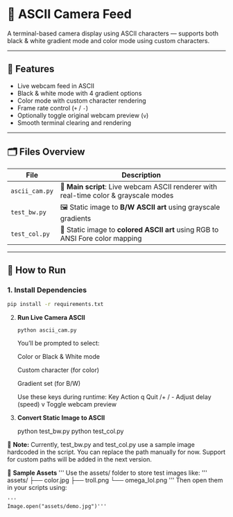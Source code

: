 # 🎥 ASCII Camera Feed

A terminal-based camera display using ASCII characters — supports both black & white gradient mode and color mode using custom characters.

---

## 🚀 Features

- Live webcam feed in ASCII
- Black & white mode with 4 gradient options
- Color mode with custom character rendering
- Frame rate control (`+` / `-`)
- Optionally toggle original webcam preview (`v`)
- Smooth terminal clearing and rendering

---

## 🗂️ Files Overview

| File           | Description |
|----------------|-------------|
| `ascii_cam.py` | 🔴 **Main script**: Live webcam ASCII renderer with real-time color & grayscale modes |
| `test_bw.py`   | 🖼️ Static image to **B/W ASCII art** using grayscale gradients |
| `test_col.py`  | 🎨 Static image to **colored ASCII art** using RGB to ANSI Fore color mapping |

---

## 🔧 How to Run

### 1. Install Dependencies

```bash
pip install -r requirements.txt
```

2. **Run Live Camera ASCII**

    ```
    python ascii_cam.py
    ```

    You’ll be prompted to select:

    Color or Black & White mode

    Custom character (for color)

    Gradient set (for B/W)

    Use these keys during runtime:
    Key	Action
    q	Quit
    /+ / -	Adjust delay (speed)
    v	Toggle webcam preview

3. **Convert Static Image to ASCII**

    python test_bw.py
    python test_col.py

📌 **Note:** Currently, test_bw.py and test_col.py use a sample image hardcoded in the script. You can replace the path manually for now. Support for custom paths will be added in the next version.

🧪 **Sample Assets**
'''
    Use the assets/ folder to store test images like:
    '''
    assets/
    ├── color.jpg
    ├── troll.png
    └── omega_lol.png
'''
    Then open them in your scripts using:
    
    '''
    Image.open("assets/demo.jpg")'''
